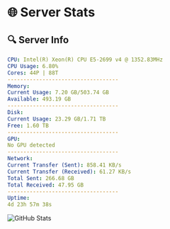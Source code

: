 # 🌐 Server Stats
## 🔍 Server Info
```yaml
CPU: Intel(R) Xeon(R) CPU E5-2699 v4 @ 1352.83MHz
CPU Usage: 6.80%
Cores: 44P | 88T
-----------------------------------
Memory:
Current Usage: 7.20 GB/503.74 GB
Available: 493.19 GB
-----------------------------------
Disk:
Current Usage: 23.29 GB/1.71 TB
Free: 1.60 TB
-----------------------------------
GPU:
No GPU detected
-----------------------------------
Network:
Current Transfer (Sent): 858.41 KB/s
Current Transfer (Received): 61.27 KB/s
Total Sent: 266.68 GB
Total Received: 47.95 GB
-----------------------------------
Uptime:
4d 23h 57m 38s
```
![GitHub Stats](https://img.shields.io/badge/Updated-2025-04-24_17:06:26-blue)